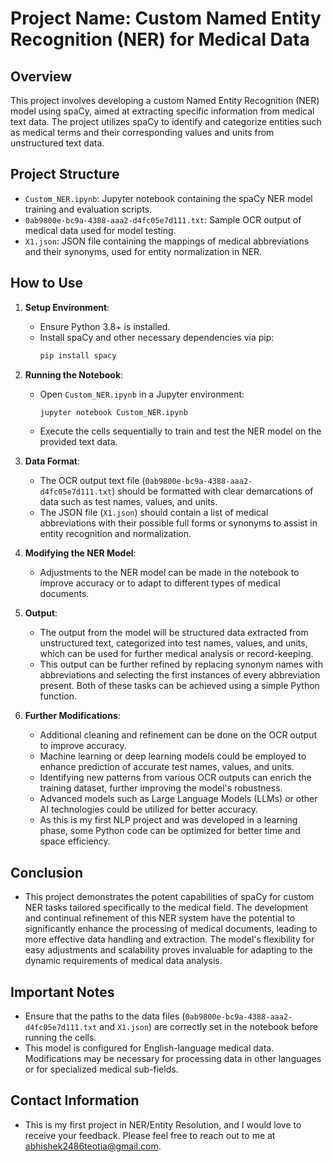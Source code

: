 # Project Name: Custom Named Entity Recognition (NER) for Medical Data

## Overview
This project involves developing a custom Named Entity Recognition (NER) model using spaCy, aimed at extracting specific information from medical text data. The project utilizes spaCy to identify and categorize entities such as medical terms and their corresponding values and units from unstructured text data.

## Project Structure
- `Custom_NER.ipynb`: Jupyter notebook containing the spaCy NER model training and evaluation scripts.
- `0ab9800e-bc9a-4388-aaa2-d4fc05e7d111.txt`: Sample OCR output of medical data used for model testing.
- `X1.json`: JSON file containing the mappings of medical abbreviations and their synonyms, used for entity normalization in NER.

## How to Use
1. **Setup Environment**:
   - Ensure Python 3.8+ is installed.
   - Install spaCy and other necessary dependencies via pip:
     ```bash
     pip install spacy
     ```

2. **Running the Notebook**:
   - Open `Custom_NER.ipynb` in a Jupyter environment:
     ```bash
     jupyter notebook Custom_NER.ipynb
     ```
   - Execute the cells sequentially to train and test the NER model on the provided text data.

3. **Data Format**:
   - The OCR output text file (`0ab9800e-bc9a-4388-aaa2-d4fc05e7d111.txt`) should be formatted with clear demarcations of data such as test names, values, and units.
   - The JSON file (`X1.json`) should contain a list of medical abbreviations with their possible full forms or synonyms to assist in entity recognition and normalization.

4. **Modifying the NER Model**:
   - Adjustments to the NER model can be made in the notebook to improve accuracy or to adapt to different types of medical documents.

5. **Output**:
   - The output from the model will be structured data extracted from unstructured text, categorized into test names, values, and units, which can be used for further medical analysis or record-keeping.
   - This output can be further refined by replacing synonym names with abbreviations and selecting the first instances of every abbreviation present. Both of these tasks can be achieved using a simple Python function.

6. **Further Modifications**:
   - Additional cleaning and refinement can be done on the OCR output to improve accuracy.
   - Machine learning or deep learning models could be employed to enhance prediction of accurate test names, values, and units.
   - Identifying new patterns from various OCR outputs can enrich the training dataset, further improving the model's robustness.
   - Advanced models such as Large Language Models (LLMs) or other AI technologies could be utilized for better accuracy.
   - As this is my first NLP project and was developed in a learning phase, some Python code can be optimized for better time and space efficiency.

## Conclusion
   - This project demonstrates the potent capabilities of spaCy for custom NER tasks tailored specifically to the medical field. The development and continual refinement of this NER system have the potential to significantly enhance the processing of medical documents, leading to more effective data handling and extraction. The model's flexibility for easy adjustments and scalability proves invaluable for adapting to the dynamic requirements of medical data analysis.

## Important Notes
- Ensure that the paths to the data files (`0ab9800e-bc9a-4388-aaa2-d4fc05e7d111.txt` and `X1.json`) are correctly set in the notebook before running the cells.
- This model is configured for English-language medical data. Modifications may be necessary for processing data in other languages or for specialized medical sub-fields.

## Contact Information
- This is my first project in NER/Entity Resolution, and I would love to receive your feedback. Please feel free to reach out to me at abhishek2486teotia@gmail.com.
